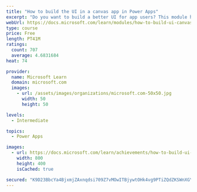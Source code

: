 ```yaml
---
title: "How to build the UI in a canvas app in Power Apps"
excerpt: "Do you want to build a better UI for app users? This module helps you do that using themes, icons, images, personalization, different form factors, and controls."
webUrl: https://docs.microsoft.com/learn/modules/how-to-build-ui-canvas-app/
type: course
price: Free
length: PT41M
ratings:
  count: 707
  average: 4.6831684
heat: 74

provider:
  name: Microsoft Learn
  domain: microsoft.com
  images:
    - url: /assets/images/organizations/microsoft.com-50x50.jpg
      width: 50
      height: 50

levels:
  - Intermediate

topics:
  - Power Apps

images:
  - url: https://docs.microsoft.com/learn/achievements/how-to-build-ui-canvas-app-social.png
    width: 800
    height: 400
    isCached: true

secured: "K9D23BbcYa4BjxmjZAxnqdsi709Z7vMOwITBjywtOHk4vg9PTiZQdZKSWnXGYVwdMMwOFOIKWGmXzAm3CuscvRhWuzxPvbJecSxTHfcPu3NM9RFPCmEZhWZcJBSsFminKa3dGEdS0vaBHijvXDXz7IptofA6WwM8G0otBTLL44Hdt2/1iooFTlxZDOlR0URvndAdAiE3z4/hT1bIepg2PVXcNLeZX4A04q8DFPvXDQmGC4OpH+RIXwn79UkYc7uZXTRlRDcIPKvYEWdLCGnzTF9AXdH/W0lTEESMy2HI//W3TmSMvU9pgu6capjYKUEIX9YFefts+nGMN0G56Pa5a/CsPLPXJnoupLeEFOS7Oc7Xv52F0JmpaykLgqUL7ErGvRhnCFRqYBrwzzhG/IcrdA==;VEq9tO1xsKmpGPnjabtOcA=="
---
```


